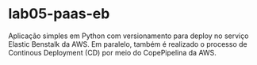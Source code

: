 # lab05-paas-eb

Aplicação simples em Python com versionamento para deploy no serviço Elastic Benstalk da AWS. Em paralelo, também é realizado o processo de Continous Deployment (CD) por meio do CopePipelina da AWS.
